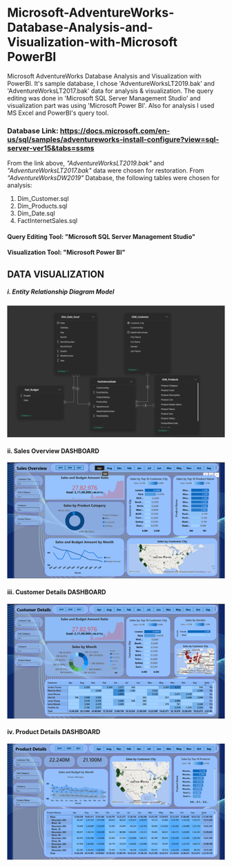 # Microsoft-AdventureWorks-Database-Analysis-and-Visualization-with-Microsoft PowerBI
Microsoft AdventureWorks Database Analysis and Visualization with PowerBI. It's sample database, I chose 'AdventureWorksLT2019.bak' and 'AdventureWorksLT2017.bak' data for analysis &amp; visualization. The query editing was done in 'Microsoft SQL Server Management Studio' and visualization part was using 'Microsoft Power BI'. Also for analysis I used MS Excel and PowerBI's query tool.

### Database Link: https://docs.microsoft.com/en-us/sql/samples/adventureworks-install-configure?view=sql-server-ver15&tabs=ssms

From the link above, *"AdventureWorksLT2019.bak"* and *"AdventureWorksLT2017.bak"* data were chosen for restoration.
From *"AdventureWorksDW2019"* Database, the following tables were chosen for analysis:
1. Dim_Customer.sql
2. Dim_Products.sql
3. Dim_Date.sql
4. FactInternetSales.sql

#### Query Editing Tool: "Microsoft SQL Server Management Studio"
#### Visualization Tool: "Microsoft Power BI"



## DATA VISUALIZATION
##### i. Entity Relationship Diagram Model
![1  Model Relations](https://raw.githubusercontent.com/Prinzishere/Adventure-works-Sales-Analysis/refs/heads/main/Visualization%20(Screenshots)/1.%20ER%20diagram.png)

#### ii. Sales Overview DASHBOARD
![2  Sales Overview](https://github.com/Prinzishere/Adventure-works-Sales-Analysis/blob/main/Visualization%20(Screenshots)/2.%20Sales%20Overview.png)
#### iii. Customer Details DASHBOARD
![3  Customer Details](https://github.com/Prinzishere/Adventure-works-Sales-Analysis/blob/main/Visualization%20(Screenshots)/3.%20Customer%20Details.png)

#### iv. Product Details DASHBOARD
![4  Product Details](https://github.com/Prinzishere/Adventure-works-Sales-Analysis/blob/main/Visualization%20(Screenshots)/4.%20Product%20details.png)
